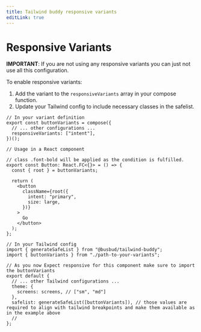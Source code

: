 ```yaml
---
title: Tailwind buddy responsive variants
editLink: true
---
```


# Responsive Variants

**IMPORTANT**: If you are not using any responsive variants you can just not use all this configuration.

To enable responsive variants:

1. Add the variant to the `responsiveVariants` array in your compose function.
2. Update your Tailwind config to include necessary classes in the safelist.

```tsx
// In your variant definition
export const buttonVariants = compose({
  // ... other configurations ...
  responsiveVariants: ["intent"],
})();

// Usage in a React component

// class .font-bold will be applied as the condition is fulfilled.
export const Button: React.FC<{}> = () => {
  const { root } = buttonVariants;

  return (
    <button
      className={root({
        intent: "primary",
        size: large,
      })}
    >
      Go
    </button>
  );
};

// In your Tailwind config
import { generateSafeList } from "@busbud/tailwind-buddy";
import { buttonVariants } from "./path-to-your-variants";

// As you now Expect responsive for this component make sure to import the buttonVariants
export default {
  // ... other Tailwind configurations ...
  theme: {
    screens: screens, // ["sm", "md"]
  },
  safelist: generateSafeList([buttonVariants]), // those values are required to align with tailwind breakpoints and make them available as in the example above
  //
};
```